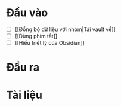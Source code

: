 # Đầu vào
- [ ] [[Đồng bộ dữ liệu với nhóm|Tải vault về]]
- [ ] [[Dùng phím tắt]]
- [ ] [[Hiểu triết lý của Obsidian]]
# Đầu ra

# Tài liệu